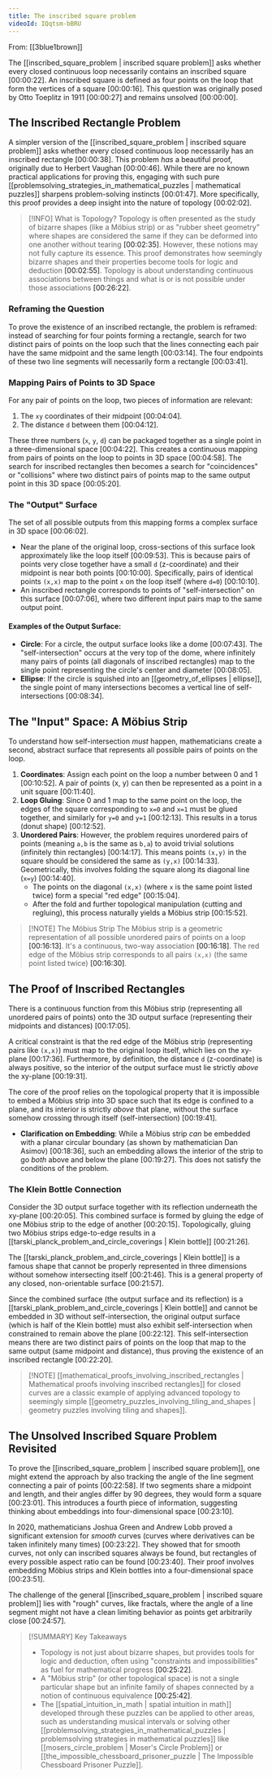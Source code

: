 ```yaml
---
title: The inscribed square problem
videoId: IQqtsm-bBRU
---
```


From: [[3blue1brown]] <br/> 

The [[inscribed_square_problem | inscribed square problem]] asks whether every closed continuous loop necessarily contains an inscribed square <a class="yt-timestamp" data-t="00:00:22">[00:00:22]</a>. An inscribed square is defined as four points on the loop that form the vertices of a square <a class="yt-timestamp" data-t="00:00:16">[00:00:16]</a>. This question was originally posed by Otto Toeplitz in 1911 <a class="yt-timestamp" data-t="00:00:27">[00:00:27]</a> and remains unsolved <a class="yt-timestamp" data-t="00:00:00">[00:00:00]</a>.

## The Inscribed Rectangle Problem

A simpler version of the [[inscribed_square_problem | inscribed square problem]] asks whether every closed continuous loop necessarily has an inscribed rectangle <a class="yt-timestamp" data-t="00:00:38">[00:00:38]</a>. This problem *has* a beautiful proof, originally due to Herbert Vaughan <a class="yt-timestamp" data-t="00:00:46">[00:00:46]</a>. While there are no known practical applications for proving this, engaging with such pure [[problemsolving_strategies_in_mathematical_puzzles | mathematical puzzles]] sharpens problem-solving instincts <a class="yt-timestamp" data-t="00:01:47">[00:01:47]</a>. More specifically, this proof provides a deep insight into the nature of topology <a class="yt-timestamp" data-t="00:02:02">[00:02:02]</a>.

> [!INFO] What is Topology?
> Topology is often presented as the study of bizarre shapes (like a Möbius strip) or as "rubber sheet geometry" where shapes are considered the same if they can be deformed into one another without tearing <a class="yt-timestamp" data-t="00:02:35">[00:02:35]</a>. However, these notions may not fully capture its essence. This proof demonstrates how seemingly bizarre shapes and their properties become tools for logic and deduction <a class="yt-timestamp" data-t="00:02:55">[00:02:55]</a>. Topology is about understanding continuous associations between things and what is or is not possible under those associations <a class="yt-timestamp" data-t="00:26:22">[00:26:22]</a>.

### Reframing the Question

To prove the existence of an inscribed rectangle, the problem is reframed: instead of searching for four points forming a rectangle, search for two distinct pairs of points on the loop such that the lines connecting each pair have the same midpoint and the same length <a class="yt-timestamp" data-t="00:03:14">[00:03:14]</a>. The four endpoints of these two line segments will necessarily form a rectangle <a class="yt-timestamp" data-t="00:03:41">[00:03:41]</a>.

### Mapping Pairs of Points to 3D Space

For any pair of points on the loop, two pieces of information are relevant:
1.  The `xy` coordinates of their midpoint <a class="yt-timestamp" data-t="00:04:04">[00:04:04]</a>.
2.  The distance `d` between them <a class="yt-timestamp" data-t="00:04:12">[00:04:12]</a>.

These three numbers (`x`, `y`, `d`) can be packaged together as a single point in a three-dimensional space <a class="yt-timestamp" data-t="00:04:22">[00:04:22]</a>. This creates a continuous mapping from pairs of points on the loop to points in 3D space <a class="yt-timestamp" data-t="00:04:58">[00:04:58]</a>. The search for inscribed rectangles then becomes a search for "coincidences" or "collisions" where two distinct pairs of points map to the same output point in this 3D space <a class="yt-timestamp" data-t="00:05:20">[00:05:20]</a>.

### The "Output" Surface

The set of all possible outputs from this mapping forms a complex surface in 3D space <a class="yt-timestamp" data-t="00:06:02">[00:06:02]</a>.
*   Near the plane of the original loop, cross-sections of this surface look approximately like the loop itself <a class="yt-timestamp" data-t="00:09:53">[00:09:53]</a>. This is because pairs of points very close together have a small `d` (z-coordinate) and their midpoint is near both points <a class="yt-timestamp" data-t="00:10:00">[00:10:00]</a>. Specifically, pairs of identical points `(x,x)` map to the point `x` on the loop itself (where `d=0`) <a class="yt-timestamp" data-t="00:10:10">[00:10:10]</a>.
*   An inscribed rectangle corresponds to points of "self-intersection" on this surface <a class="yt-timestamp" data-t="00:07:06">[00:07:06]</a>, where two different input pairs map to the same output point.

#### Examples of the Output Surface:
*   **Circle**: For a circle, the output surface looks like a dome <a class="yt-timestamp" data-t="00:07:43">[00:07:43]</a>. The "self-intersection" occurs at the very top of the dome, where infinitely many pairs of points (all diagonals of inscribed rectangles) map to the single point representing the circle's center and diameter <a class="yt-timestamp" data-t="00:08:05">[00:08:05]</a>.
*   **Ellipse**: If the circle is squished into an [[geometry_of_ellipses | ellipse]], the single point of many intersections becomes a vertical line of self-intersections <a class="yt-timestamp" data-t="00:08:34">[00:08:34]</a>.

## The "Input" Space: A Möbius Strip

To understand how self-intersection *must* happen, mathematicians create a second, abstract surface that represents all possible pairs of points on the loop.

1.  **Coordinates**: Assign each point on the loop a number between 0 and 1 <a class="yt-timestamp" data-t="00:10:52">[00:10:52]</a>. A pair of points (x, y) can then be represented as a point in a unit square <a class="yt-timestamp" data-t="00:11:40">[00:11:40]</a>.
2.  **Loop Gluing**: Since 0 and 1 map to the same point on the loop, the edges of the square corresponding to `x=0` and `x=1` must be glued together, and similarly for `y=0` and `y=1` <a class="yt-timestamp" data-t="00:12:13">[00:12:13]</a>. This results in a torus (donut shape) <a class="yt-timestamp" data-t="00:12:52">[00:12:52]</a>.
3.  **Unordered Pairs**: However, the problem requires unordered pairs of points (meaning `a,b` is the same as `b,a`) to avoid trivial solutions (infinitely thin rectangles) <a class="yt-timestamp" data-t="00:14:17">[00:14:17]</a>. This means points `(x,y)` in the square should be considered the same as `(y,x)` <a class="yt-timestamp" data-t="00:14:33">[00:14:33]</a>. Geometrically, this involves folding the square along its diagonal line (`x=y`) <a class="yt-timestamp" data-t="00:14:40">[00:14:40]</a>.
    *   The points on the diagonal `(x,x)` (where `x` is the same point listed twice) form a special "red edge" <a class="yt-timestamp" data-t="00:15:04">[00:15:04]</a>.
    *   After the fold and further topological manipulation (cutting and regluing), this process naturally yields a Möbius strip <a class="yt-timestamp" data-t="00:15:52">[00:15:52]</a>.

> [!NOTE] The Möbius Strip
> The Möbius strip is a geometric representation of all possible unordered pairs of points on a loop <a class="yt-timestamp" data-t="00:16:13">[00:16:13]</a>. It's a continuous, two-way association <a class="yt-timestamp" data-t="00:16:18">[00:16:18]</a>. The red edge of the Möbius strip corresponds to all pairs `(x,x)` (the same point listed twice) <a class="yt-timestamp" data-t="00:16:30">[00:16:30]</a>.

## The Proof of Inscribed Rectangles

There is a continuous function from this Möbius strip (representing all unordered pairs of points) onto the 3D output surface (representing their midpoints and distances) <a class="yt-timestamp" data-t="00:17:05">[00:17:05]</a>.

A critical constraint is that the red edge of the Möbius strip (representing pairs like `(x,x)`) must map to the original loop itself, which lies on the xy-plane <a class="yt-timestamp" data-t="00:17:36">[00:17:36]</a>. Furthermore, by definition, the distance `d` (z-coordinate) is always positive, so the interior of the output surface must lie strictly *above* the xy-plane <a class="yt-timestamp" data-t="00:19:31">[00:19:31]</a>.

The core of the proof relies on the topological property that it is impossible to embed a Möbius strip into 3D space such that its edge is confined to a plane, and its interior is strictly *above* that plane, without the surface somehow crossing through itself (self-intersection) <a class="yt-timestamp" data-t="00:19:41">[00:19:41]</a>.

*   **Clarification on Embedding**: While a Möbius strip *can* be embedded with a planar circular boundary (as shown by mathematician Dan Asimov) <a class="yt-timestamp" data-t="00:18:36">[00:18:36]</a>, such an embedding allows the interior of the strip to go *both* above and below the plane <a class="yt-timestamp" data-t="00:19:27">[00:19:27]</a>. This does not satisfy the conditions of the problem.

### The Klein Bottle Connection

Consider the 3D output surface together with its reflection underneath the xy-plane <a class="yt-timestamp" data-t="00:20:05">[00:20:05]</a>. This combined surface is formed by gluing the edge of one Möbius strip to the edge of another <a class="yt-timestamp" data-t="00:20:15">[00:20:15]</a>. Topologically, gluing two Möbius strips edge-to-edge results in a [[tarski_planck_problem_and_circle_coverings | Klein bottle]] <a class="yt-timestamp" data-t="00:21:26">[00:21:26]</a>.

The [[tarski_planck_problem_and_circle_coverings | Klein bottle]] is a famous shape that cannot be properly represented in three dimensions without somehow intersecting itself <a class="yt-timestamp" data-t="00:21:46">[00:21:46]</a>. This is a general property of any closed, non-orientable surface <a class="yt-timestamp" data-t="00:21:57">[00:21:57]</a>.

Since the combined surface (the output surface and its reflection) is a [[tarski_plank_problem_and_circle_coverings | Klein bottle]] and cannot be embedded in 3D without self-intersection, the original output surface (which is half of the Klein bottle) must also exhibit self-intersection when constrained to remain above the plane <a class="yt-timestamp" data-t="00:22:12">[00:22:12]</a>. This self-intersection means there are two distinct pairs of points on the loop that map to the same output (same midpoint and distance), thus proving the existence of an inscribed rectangle <a class="yt-timestamp" data-t="00:22:20">[00:22:20]</a>.

> [!NOTE] [[mathematical_proofs_involving_inscribed_rectangles | Mathematical proofs involving inscribed rectangles]] for closed curves are a classic example of applying advanced topology to seemingly simple [[geometry_puzzles_involving_tiling_and_shapes | geometry puzzles involving tiling and shapes]].

## The Unsolved Inscribed Square Problem Revisited

To prove the [[inscribed_square_problem | inscribed square problem]], one might extend the approach by also tracking the angle of the line segment connecting a pair of points <a class="yt-timestamp" data-t="00:22:58">[00:22:58]</a>. If two segments share a midpoint and length, and their angles differ by 90 degrees, they would form a square <a class="yt-timestamp" data-t="00:23:01">[00:23:01]</a>. This introduces a fourth piece of information, suggesting thinking about embeddings into four-dimensional space <a class="yt-timestamp" data-t="00:23:10">[00:23:10]</a>.

In 2020, mathematicians Joshua Green and Andrew Lobb proved a significant extension for *smooth* curves (curves where derivatives can be taken infinitely many times) <a class="yt-timestamp" data-t="00:23:22">[00:23:22]</a>. They showed that for smooth curves, not only can inscribed squares always be found, but rectangles of every possible aspect ratio can be found <a class="yt-timestamp" data-t="00:23:40">[00:23:40]</a>. Their proof involves embedding Möbius strips and Klein bottles into a four-dimensional space <a class="yt-timestamp" data-t="00:23:51">[00:23:51]</a>.

The challenge of the general [[inscribed_square_problem | inscribed square problem]] lies with "rough" curves, like fractals, where the angle of a line segment might not have a clean limiting behavior as points get arbitrarily close <a class="yt-timestamp" data-t="00:24:57">[00:24:57]</a>.

> [!SUMMARY] Key Takeaways
> *   Topology is not just about bizarre shapes, but provides tools for logic and deduction, often using "constraints and impossibilities" as fuel for mathematical progress <a class="yt-timestamp" data-t="00:25:22">[00:25:22]</a>.
> *   A "Möbius strip" (or other topological space) is not a single particular shape but an infinite family of shapes connected by a notion of continuous equivalence <a class="yt-timestamp" data-t="00:25:42">[00:25:42]</a>.
> *   The [[spatial_intuition_in_math | spatial intuition in math]] developed through these puzzles can be applied to other areas, such as understanding musical intervals or solving other [[problemsolving_strategies_in_mathematical_puzzles | problemsolving strategies in mathematical puzzles]] like [[mosers_circle_problem | Moser's Circle Problem]] or [[the_impossible_chessboard_prisoner_puzzle | The Impossible Chessboard Prisoner Puzzle]].
